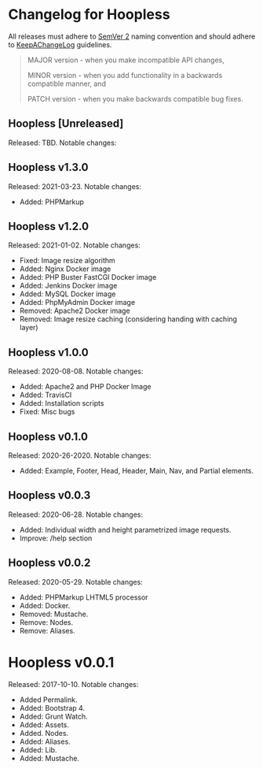 # Changelog for Hoopless

All releases must adhere to [SemVer 2](https://semver.org/) naming convention and should adhere to [KeepAChangeLog](https://keepachangelog.com/en/1.0.0/) guidelines.

>MAJOR version - when you make incompatible API changes,
>
>MINOR version - when you add functionality in a backwards compatible manner, and
>
>PATCH version - when you make backwards compatible bug fixes.

## Hoopless [Unreleased]
Released: TBD. Notable changes:

## Hoopless v1.3.0
Released: 2021-03-23. Notable changes:
* Added: PHPMarkup

## Hoopless v1.2.0
Released: 2021-01-02. Notable changes:
* Fixed: Image resize algorithm
* Added: Nginx Docker image
* Added: PHP Buster FastCGI Docker image
* Added: Jenkins Docker image
* Added: MySQL Docker image
* Added: PhpMyAdmin Docker image
* Removed: Apache2 Docker image
* Removed: Image resize caching (considering handing with caching layer)

## Hoopless v1.0.0
Released: 2020-08-08. Notable changes:
* Added: Apache2 and PHP Docker Image
* Added: TravisCI
* Added: Installation scripts
* Fixed: Misc bugs

## Hoopless v0.1.0
Released: 2020-26-2020. Notable changes:
* Added: Example, Footer, Head, Header, Main, Nav, and Partial elements.

## Hoopless v0.0.3
Released: 2020-06-28. Notable changes:
* Added: Individual width and height parametrized image requests.
* Improve: /help section

## Hoopless v0.0.2
Released: 2020-05-29. Notable changes:
* Added: PHPMarkup LHTML5 processor
* Added: Docker.
* Removed: Mustache.
* Remove: Nodes.
* Remove: Aliases.

# Hoopless v0.0.1
Released: 2017-10-10. Notable changes:
* Added Permalink.
* Added: Bootstrap 4.
* Added: Grunt Watch.
* Added: Assets.
* Added. Nodes.
* Added: Aliases.
* Added: Lib.
* Added: Mustache.
